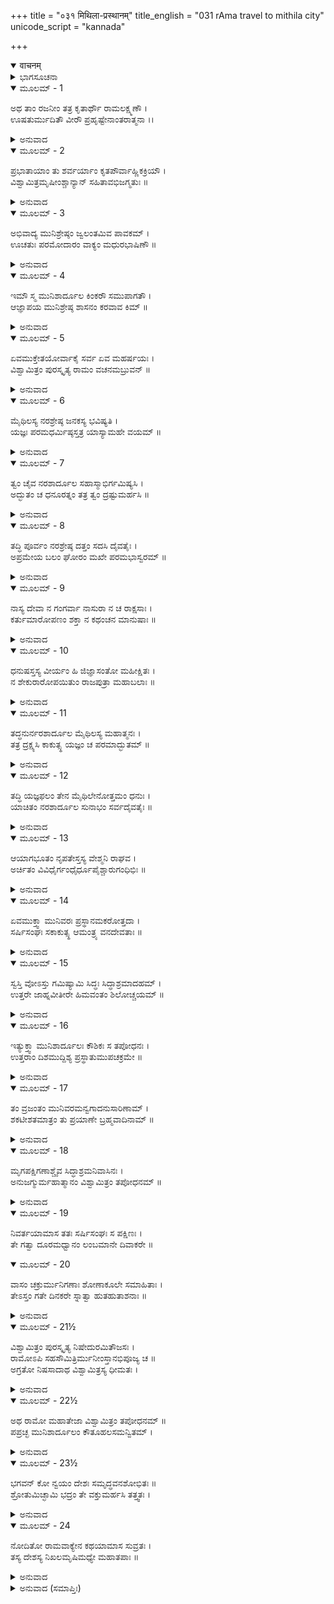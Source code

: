 +++
title = "०३१ मिथिला-प्रस्थानम्"
title_english = "031 rAma travel to mithila city"
unicode_script = "kannada"

+++
<details open><summary>वाचनम्</summary>

<div class="audioEmbed"  caption="श्रीराम-हरिसीताराममूर्ति-घनपाठिभ्यां वचनम्" src="https://archive.org/download/Ramayana-recitation-Sriram-harisItArAmamUrti-Ghanapaati-v2/Kanda_1/Kanda_1_BK-031-Mithila_Prasthanam.mp3"></div>
</details>



<details><summary>ಭಾಗಸೂಚನಾ</summary>

ಶ್ರೀರಾಮ-ಲಕ್ಷ್ಮಣ ಹಾಗೂ ಋಷಿಗಳೊಂದಿಗೆ ವಿಶ್ವಾಮಿತ್ರರು ಮಿಥಿಲೆಯ ಕಡೆಗೆ ಪ್ರಯಾಣ, ಮಾರ್ಗದಲ್ಲಿ ಶೋಣಾನದಿಯ ತೀರದಲ್ಲಿ ವಿಶ್ರಾಂತಿ
</details>

<details open><summary>ಮೂಲಮ್ - 1</summary>

ಅಥ ತಾಂ ರಜನೀಂ ತತ್ರ ಕೃತಾರ್ಥೌ ರಾಮಲಕ್ಷ್ಮಣೌ ।  
ಊಷತುರ್ಮುದಿತೌ ವೀರೌ ಪ್ರಹೃಷ್ಟೇನಾಂತರಾತ್ಮನಾ ।।
</details>

<details><summary>ಅನುವಾದ</summary>

ವಿಶ್ವಾಮಿತ್ರರ ಯಜ್ಞವನ್ನು ರಕ್ಷಿಸಿ ಕೃತಕೃತ್ಯರಾದ ರಾಮ-ಲಕ್ಷ್ಮಣರು ಆ ಯಜ್ಞಶಾಲೆಯಲ್ಲಿ ಇರುಳನ್ನು ಕಳೆದರು. ಆಗ ಅವರಿಬ್ಬರು ವೀರರ ಹೃದಯ ಹರ್ಷೋಲ್ಲಾಸಗೊಂಡು ಪ್ರಸನ್ನವಾಗಿತ್ತು.॥1॥
</details>

<details open><summary>ಮೂಲಮ್ - 2</summary>

ಪ್ರಭಾತಾಯಾಂ ತು ಶರ್ವರ್ಯಾಂ ಕೃತಪೌರ್ವಾಹ್ಣಿಕಕ್ರಿಯೌ ।  
ವಿಶ್ವಾಮಿತ್ರಮೃಷೀಂಶ್ಚಾನ್ಯಾನ್ ಸಹಿತಾವಭಿಜಗ್ಮತುಃ ॥
</details>

<details><summary>ಅನುವಾದ</summary>

ರಾತ್ರೆ ಕಳೆದು ಪ್ರಾತಃಕಾಲವಾದಾಗ ಅವರಿಬ್ಬರೂ ನಿತ್ಯಾಹ್ನಿಕಗಳಿಂದ ನಿವೃತ್ತರಾಗಿ ವಿಶ್ವಾಮಿತ್ರರು ಹಾಗೂ ಇತರ ಋಷಿಗಳ ಬಳಿಗೆ ಜೊತೆ ಜೊತೆಯಲ್ಲಿ ಬಂದರು.॥2॥
</details>

<details open><summary>ಮೂಲಮ್ - 3</summary>

ಅಭಿವಾದ್ಯ ಮುನಿಶ್ರೇಷ್ಠಂ ಜ್ವಲಂತಮಿವ ಪಾವಕಮ್ ।  
ಊಚತುಃ ಪರಮೋದಾರಂ ವಾಕ್ಯಂ ಮಧುರಭಾಷಿಣೌ ॥
</details>

<details><summary>ಅನುವಾದ</summary>

ಅಲ್ಲಿಗೆ ಹೋಗಿ ಪ್ರಜ್ವಲಿತ ಅಗ್ನಿಯಂತಹ ಮುನಿಶ್ರೇಷ್ಠ ವಿಶ್ವಾಮಿತ್ರರಿಗೆ ಪ್ರಣಾಮಮಾಡಿ, ಮಧುರವಾಗಿ ಹೀಗೆ ಪರಮೋದಾರ ಮಾತನ್ನು ಹೇಳಿದರು .॥3॥
</details>

<details open><summary>ಮೂಲಮ್ - 4</summary>

ಇಮೌ ಸ್ಮ ಮುನಿಶಾರ್ದೂಲ ಕಿಂಕರೌ ಸಮುಪಾಗತೌ ।  
ಆಜ್ಞಾಪಯ ಮುನಿಶ್ರೇಷ್ಠ ಶಾಸನಂ ಕರವಾವ ಕಿಮ್ ॥
</details>

<details><summary>ಅನುವಾದ</summary>

ಮುನಿವರ್ಯರೇ! ನಾವಿಬ್ಬರೂ ಕಿಂಕರರು ನಿಮ್ಮ ಸೇವೆಯಲ್ಲಿ ಉಪಸ್ಥಿತರಾಗಿದ್ದೇವೆ. ಮುನಿಶ್ರೇಷ್ಠರೇ! ನಾವು ಏನು ಸೇವೆ ಮಾಡಬೇಕೆಂದು ಆಜ್ಞಾಪಿಸಿರಿ.॥4॥
</details>

<details open><summary>ಮೂಲಮ್ - 5</summary>

ಏವಮುಕ್ತೇತಯೋರ್ವಾಕೈ ಸರ್ವ ಏವ ಮಹರ್ಷಯಃ ।  
ವಿಶ್ವಾಮಿತ್ರಂ ಪುರಸ್ಕೃತ್ಯ ರಾಮಂ ವಚನಮಬ್ರುವನ್ ॥
</details>

<details><summary>ಅನುವಾದ</summary>

ಅವರಿಬ್ಬರು ಹೀಗೆ ನುಡಿದಾಗ ಆ ಎಲ್ಲ ಮಹರ್ಷಿಗಳು ವಿಶ್ವಾಮಿತ್ರರನ್ನು ಮುಂದುಮಾಡಿ ಶ್ರೀರಾಮಚಂದ್ರನಲ್ಲಿ ಇಂತೆಂದರು.॥5॥
</details>

<details open><summary>ಮೂಲಮ್ - 6</summary>

ಮೈಥಿಲಸ್ಯ ನರಶ್ರೇಷ್ಠ ಜನಕಸ್ಯ ಭವಿಷ್ಯತಿ ।  
ಯಜ್ಞಃ ಪರಮಧರ್ಮಿಷ್ಠಸ್ತತ್ರ ಯಾಸ್ಯಾಮಹೇ ವಯಮ್ ॥
</details>

<details><summary>ಅನುವಾದ</summary>

ನರಶ್ರೇಷ್ಠನೇ! ಮಿಥಿಲೆಯ ರಾಜಾ ಜನಕನ ಪರಮ ಧರ್ಮಮಯ ಯಜ್ಞವು ಪ್ರಾರಂಭವಾಗುವುದಿದೆ. ಅದರಲ್ಲಿ ನಾವೆಲ್ಲರೂ ಭಾಗವಹಿಸುವಾ.॥6॥
</details>

<details open><summary>ಮೂಲಮ್ - 7</summary>

ತ್ವಂ ಚೈವ ನರಶಾರ್ದೂಲ ಸಹಾಸ್ಮಾಭಿರ್ಗಮಿಷ್ಯಸಿ ।  
ಅದ್ಭುತಂ ಚ ಧನೂರತ್ನಂ ತತ್ರ ತ್ವಂ ದ್ರಷ್ಟುಮರ್ಹಸಿ ॥
</details>

<details><summary>ಅನುವಾದ</summary>

ಪುರುಷಸಿಂಹನೇ! ನೀವು ನಮ್ಮ ಜೊತೆಗೆ ಹೊರಡಿರಿ. ಅಲ್ಲಿ ಒಂದು ದೊಡ್ಡ ಅದ್ಭುತವಾದ ಧನುಸ್ಸು ಇದೆ. ಅದನ್ನು ನೀನೂ ನೋಡುವೆಯಂತೆ.॥7॥
</details>

<details open><summary>ಮೂಲಮ್ - 8</summary>

ತದ್ಧಿ ಪೂರ್ವಂ ನರಶ್ರೇಷ್ಠ ದತ್ತಂ ಸದಸಿ ದೈವತೈಃ ।  
ಅಪ್ರಮೇಯ ಬಲಂ ಘೋರಂ ಮಖೇ ಪರಮಭಾಸ್ವರಮ್ ॥
</details>

<details><summary>ಅನುವಾದ</summary>

ಪುರುಷಪುಂಗವನೇ! ಮೊದಲು ಎಂದೋ ಯಜ್ಞದಲ್ಲಿ ಬಂದಿರುವ ದೇವತೆಗಳು ಜನಕನ ಪೂರ್ವಿಕರಿಗೆ ಆ ಧನುಸ್ಸನ್ನು ಕೊಟ್ಟಿದ್ದರು. ಅದು ಎಷ್ಟು ಪ್ರಬಲ ಮತ್ತು ಭಾರೀ ಇದೆ ಎಂಬುದರ ಅಳತೆಯೇ ಇಲ್ಲ. ಅದು ಬಹಳ ಪ್ರಕಾಶಮಾನ ಹಾಗೂ ಭಯಂಕರವಾಗಿದೆ.॥8॥
</details>

<details open><summary>ಮೂಲಮ್ - 9</summary>

ನಾಸ್ಯ ದೇವಾ ನ ಗಂಗರ್ವಾ ನಾಸುರಾ ನ ಚ ರಾಕ್ಷಸಾಃ ।  
ಕರ್ತುಮಾರೋಪಣಂ ಶಕ್ತಾ ನ ಕಥಂಚನ ಮಾನುಷಾಃ ॥
</details>

<details><summary>ಅನುವಾದ</summary>

ದೇವತೆಗಳು, ಗಂಧರ್ವರು, ಅಸುರರು, ರಾಕ್ಷಸರು ಯಾರೂ ಅದನ್ನು ಹೆದೆಯೇರಿಸಲಾರರು. ಹಾಗಿರುವಾಗ ಮನುಷ್ಯರ ಮಾತಾದರೂ ಏನು.॥9॥
</details>

<details open><summary>ಮೂಲಮ್ - 10</summary>

ಧನುಷಸ್ತಸ್ಯ ವೀರ್ಯಂ ಹಿ ಜಿಜ್ಞಾಸಂತೋ ಮಹೀಕ್ಷಿತಃ ।  
ನ ಶೇಕುರಾರೋಪಯಿತುಂ ರಾಜಪುತ್ರಾ ಮಹಾಬಲಾಃ ॥
</details>

<details><summary>ಅನುವಾದ</summary>

ಆ ಧನುಸ್ಸಿನ ಶಕ್ತಿಯನ್ನು ತಿಳಿಯಲು ಎಷ್ಟೋ ಮಹಾಬಲಶಾಲಿ ರಾಜರು, ರಾಜಕುಮಾರರು ಬಂದರೂ ಯಾರೂ ಅದನ್ನು ಹೆದೆಯೇರಿಸದಾದರು.॥10॥
</details>

<details open><summary>ಮೂಲಮ್ - 11</summary>

ತದ್ಧನುರ್ನರಶಾರ್ದೂಲ ಮೈಥಿಲಸ್ಯ ಮಹಾತ್ಮನಃ ।  
ತತ್ರ ದ್ರಕ್ಷ್ಯಸಿ ಕಾಕುತ್ಸ್ಥ ಯಜ್ಞಂ ಚ ಪರಮಾದ್ಭುತಮ್ ॥
</details>

<details><summary>ಅನುವಾದ</summary>

ಕಾಕುತ್ಸ್ಥನೆ! ಪುರುಷಸಿಂಹ ರಾಮಾ! ನೀನು ಅಲ್ಲಿಗೆ ಹೋಗುವುದರಿಂದ ಮಹಾತ್ಮನಾದ ಮಿಥಿಲೆಯ ರಾಜನ ಧನುಸ್ಸನ್ನು ಹಾಗೂ ಅವನ ಯಜ್ಞವನ್ನು ನೋಡುವೆಯಂತೆ.॥11॥
</details>

<details open><summary>ಮೂಲಮ್ - 12</summary>

ತದ್ಧಿ ಯಜ್ಞಫಲಂ ತೇನ ಮೈಥಿಲೇನೋತ್ತಮಂ ಧನುಃ ।  
ಯಾಚಿತಂ ನರಶಾರ್ದೂಲ ಸುನಾಭಂ ಸರ್ವದೈವತೈಃ ॥
</details>

<details><summary>ಅನುವಾದ</summary>

ನರಶ್ರೇಷ್ಠನೇ! ಮಿಥಿಲೆಯ ಅಸರನು ತನ್ನ ಯಜ್ಞದ ಫಲರೂಪದಲ್ಲಿ ಆ ಉತ್ತಮ ಧನುಸ್ಸನ್ನು ಬೇಡಿದ್ದನು. ಆದ್ದರಿಂದ ಸಮಸ್ತ ದೇವತೆಗಳು ಹಾಗೂ ಭಗವಾನ್ ಶಂಕರನು ಆ ಧನುಸ್ಸನ್ನು ಕರುಣಿಸಿದ್ದನು. ಆ ಧನುಸ್ಸಿನ ನಡುವಿನ ಮುಷ್ಟಿಬಂಧ ಸ್ಥಾನವು ಬಹಳ ಸುಂದರವಾಗಿದೆ.॥12॥
</details>

<details open><summary>ಮೂಲಮ್ - 13</summary>

ಆಯಾಗಭೂತಂ ನೃಪತೇಸ್ತಸ್ಯ ವೇಶ್ಮನಿ ರಾಘವ ।  
ಅರ್ಚಿತಂ ವಿವಿಧೈರ್ಗಂಧೈರ್ಧೂಪೈಶ್ಚಾರುಗಂಧಿಭಿಃ ॥
</details>

<details><summary>ಅನುವಾದ</summary>

ರಘುನಂದನ! ಜನಕನ ಅರಮನೆಯಲ್ಲಿ ಆ ಧನುಸ್ಸು ದೇವರಂತೆ ಪ್ರತಿಷ್ಠಿತವಾಗಿದ್ದು, ನಾನಾ ರೀತಿಯ ಗಂಧ, ಧೂಪ, ಅಗರು, ಸುಗಂಧಿತ ಪುಷ್ಪಾದಿಗಳಿಂದ ಪ್ರತಿದಿನ ಪೂಜಿತವಾಗಿದೆ.॥13॥
</details>

<details open><summary>ಮೂಲಮ್ - 14</summary>

ಏವಮುಕ್ತ್ವಾ ಮುನಿವರಃ ಪ್ರಸ್ಥಾನಮಕರೋತ್ತದಾ ।  
ಸರ್ಷಿಸಂಘಃ ಸಕಾಕುತ್ಸ್ಥ ಆಮಂತ್ರ್ಯ ವನದೇವತಾಃ ॥
</details>

<details><summary>ಅನುವಾದ</summary>

ಹೀಗೆ ಹೇಳಿ ಮುನಿವರ ವಿಶ್ವಾಮಿತ್ರರು ವನದೇವತೆಗಳಿಂದ ಅಪ್ಪಣೆ ಪಡೆದು, ಋಷಿಮಂಡಳಿ ಹಾಗೂ ರಾಮ - ಲಕ್ಷ್ಮಣರೊಂದಿಗೆ ಅಲ್ಲಿಂದ ಹೊರಟರು.॥14॥
</details>

<details open><summary>ಮೂಲಮ್ - 15</summary>

ಸ್ವಸ್ತಿ ವೋಽಸ್ತು ಗಮಿಷ್ಯಾಮಿ ಸಿದ್ಧಃ ಸಿದ್ಧಾಶ್ರಮಾದಹಮ್ ।  
ಉತ್ತರೇ ಜಾಹ್ನವೀತೀರೇ ಹಿಮವಂತಂ ಶಿಲೋಚ್ಚಯಮ್ ॥
</details>

<details><summary>ಅನುವಾದ</summary>

ಹೊರಡುವಾಗ ಅವರು ವನದೇವತೆಗಳಲ್ಲಿ ನಾನು ನನ್ನ ಯಜ್ಞಕಾರ್ಯವನ್ನು ಸಿದ್ಧಗೊಳಿಸಿ ಈ ಸಿದ್ಧಾಶ್ರಮದಿಂದ ಹೊರಡುತ್ತಿದ್ದೇನೆ. ಗಂಗೆಯ ಉತ್ತರ ತೀರದ ಹಿಮಾಲಯ ಪರ್ವತದ ಕಡೆಗೆ ಹೋಗಿಬರುವೆನು. ನಿಮಗೆ ಮಂಗಳವಾಗಲಿ.॥15॥
</details>

<details open><summary>ಮೂಲಮ್ - 16</summary>

ಇತ್ಯುಕ್ತ್ವಾ ಮುನಿಶಾರ್ದೂಲಃ ಕೌಶಿಕಃ ಸ ತಪೋಧನಃ ।  
ಉತ್ತರಾಂ ದಿಶಮುದ್ದಿಶ್ಯ ಪ್ರಸ್ಥಾತುಮುಪಚಕ್ರಮೇ ॥
</details>

<details><summary>ಅನುವಾದ</summary>

ಹೀಗೆ ಹೇಳಿ ತಪೋಧನ ಮುನಿಶ್ರೇಷ್ಠ ಕೌಶಿಕರು ಉತ್ತರ ದಿಕ್ಕಿಗೆ ಪ್ರಯಾಣವನ್ನು ಪ್ರಾರಂಭಿಸಿದರು.॥16॥
</details>

<details open><summary>ಮೂಲಮ್ - 17</summary>

ತಂ ವ್ರಜಂತಂ ಮುನಿವರಮನ್ವಗಾದನುಸಾರಿಣಾಮ್ ।  
ಶಕಟೀಶತಮಾತ್ರಂ ತು ಪ್ರಯಾಣೇ ಬ್ರಹ್ಮವಾದಿನಾಮ್ ॥
</details>

<details><summary>ಅನುವಾದ</summary>

ಆಗ ಯಾತ್ರೆಗೆ ಹೊರಟ ಮುನಿವರ ವಿಶ್ವಾಮಿತ್ರರ ಹಿಂದೆ ಅವರೊಂದಿಗೆ ಹೊರಟ ಬ್ರಹ್ಮವಾದಿ ಮಹರ್ಷಿಗಳ ನೂರು ಬಂಡಿಗಳೂ ಹೊರಟವು.॥17॥
</details>

<details open><summary>ಮೂಲಮ್ - 18</summary>

ಮೃಗಪಕ್ಷಿಗಣಾಶ್ಚೈವ ಸಿದ್ಧಾಶ್ರಮನಿವಾಸಿನಃ ।  
ಅನುಜಗ್ಮುರ್ಮಹಾತ್ಮಾನಂ ವಿಶ್ವಾಮಿತ್ರಂ ತಪೋಧನಮ್ ॥
</details>

<details><summary>ಅನುವಾದ</summary>

ಸಿದ್ಧಾಶ್ರಮದಲ್ಲಿ ವಾಸಿಸುವ ಮೃಗ, ಪಕ್ಷಿಗಳೂ ತಪೋಧನ ವಿಶ್ವಾಮಿತ್ರರ ಹಿಂದೆ-ಹಿಂದೆಯೇ ಹೊರಟವು.॥18॥
</details>

<details open><summary>ಮೂಲಮ್ - 19</summary>

ನಿವರ್ತಯಾಮಾಸ ತತಃ ಸರ್ಷಿಸಂಘಃ ಸ ಪಕ್ಷಿಣಃ ।  
ತೇ ಗತ್ವಾ ದೂರಮಧ್ವಾನಂ ಲಂಬಮಾನೇ ದಿವಾಕರೇ ॥
</details>

<details open><summary>ಮೂಲಮ್ - 20</summary>

ವಾಸಂ ಚಕ್ರುರ್ಮುನಿಗಣಾಃ ಶೋಣಾಕೂಲೇ ಸಮಾಹಿತಾಃ ।  
ತೇಽಸ್ತಂ ಗತೇ ದಿನಕರೇ ಸ್ನಾತ್ವಾ ಹುತಹುತಾಶನಾಃ ॥
</details>

<details><summary>ಅನುವಾದ</summary>

ಸ್ವಲ್ಪ ದೂರ ಹೋದ ಬಳಿಕ ಋಷಿಮಂಡಳಿ ಸಹಿತ ವಿಶ್ವಾಮಿತ್ರರು ಆ ಪಶು-ಪಕ್ಷಿಗಳನ್ನು ಹಿಂದಿರುಗಿಸಿದರು ಮತ್ತೆ ಬಹುದೂರ ನಡೆದ ಬಳಿಕ ಸೂರ್ಯನು ಅಸ್ತಾಚಲಕ್ಕೆ ಸರಿದಾಗ ಋಷಿಗಳು ಪೂರ್ಣ ಎಚ್ಚರವಾಗಿದ್ದು ಶೋಣ-ಭದ್ರಾನದಿಯ ತೀರದಲ್ಲಿ ಬೀಡುಬಿಟ್ಟರು. ಸೂರ್ಯನು ಅಸ್ತನಾದಾಗ ಅವರೆಲ್ಲರೂ ಸ್ನಾನಮಾಡಿ ಸಾಯಾಹ್ನಿಕ ಅಗ್ನಿಹೋತ್ರಾದಿ ಕಾರ್ಯವನ್ನು ಪೂರೈಸಿಕೊಂಡರು.॥19-20॥
</details>

<details open><summary>ಮೂಲಮ್ - 21½</summary>

ವಿಶ್ವಾಮಿತ್ರಂ ಪುರಸ್ಕೃತ್ಯ ನಿಷೇದುರಮಿತೌಜಸಃ ।  
ರಾಮೋಽಪಿ ಸಹಸೌಮಿತ್ರಿರ್ಮುನೀಂಸ್ತಾನಭಿಪೂಜ್ಯ ಚ ॥  
ಅಗ್ರತೋ ನಿಷಸಾದಾಥ ವಿಶ್ವಾಮಿತ್ರಸ್ಯ ಧೀಮತಃ ।
</details>

<details><summary>ಅನುವಾದ</summary>

ಅನಂತರ ಅವರೆಲ್ಲ ಅಮಿತ ತೇಜಸ್ವೀ ಋಷಿ-ಮುನಿಗಳು ವಿಶ್ವಾಮಿತ್ರರ ಮುಂದೆ ಕುಳಿತರು. ಮತ್ತೆ ಶ್ರೀರಾಮನೂ ಋಷಿಗಳನ್ನು ಆದರಿಸುತ್ತಾ ಧೀಮಂತರಾದ ವಿಶ್ವಾಮಿತ್ರರ ಮುಂದೆ ಕುಳಿತುಕೊಂಡನು.॥21½॥
</details>

<details open><summary>ಮೂಲಮ್ - 22½</summary>

ಅಥ ರಾಮೋ ಮಹಾತೇಜಾ ವಿಶ್ವಾಮಿತ್ರಂ ತಪೋಧನಮ್ ॥  
ಪಪ್ರಚ್ಛ ಮುನಿಶಾರ್ದೂಲಂ ಕೌತೂಹಲಸಮನ್ವಿತಮ್ ।
</details>

<details><summary>ಅನುವಾದ</summary>

ಬಳಿಕ ಮಹಾತೇಜಸ್ವೀ ಶ್ರೀರಾಮನು ತಪೋಧನರಾದ ಮುನಿಶ್ರೇಷ್ಠ ವಿಶ್ವಾಮಿತ್ರರಲ್ಲಿ ಕುತೂಹಲದಿಂದ ಕೇಳಿದನು.॥22½॥
</details>

<details open><summary>ಮೂಲಮ್ - 23½</summary>

ಭಗವನ್ ಕೋ ನ್ವಯಂ ದೇಶಃ ಸಮೃದ್ಧವನಶೋಭಿತಃ ॥  
ಶ್ರೋತುಮಿಚ್ಛಾಮಿ ಭದ್ರಂ ತೇ ವಕ್ತುಮರ್ಹಸಿ ತತ್ತ್ವತಃ ।
</details>

<details><summary>ಅನುವಾದ</summary>

ಪೂಜ್ಯರೇ! ಹಸುರಿನಿಂದ ಕಂಗೊಳಿಸುವ ಸುಶೋಭಿತವಾದ ಈ ದೇಶ ಯಾವುದು? ಇದರ ಪರಿಚಯವನ್ನು ಕೇಳಲು ನಾನು ಬಯಸುತ್ತಿರುವೆನು. ನಿಮಗೆ ಮಂಗಳವಾಗಲಿ. ತಾವು ನನಗೆ ಇದರ ರಹಸ್ಯವನ್ನು ತಿಳಿಸಿರಿ.॥23½॥
</details>

<details open><summary>ಮೂಲಮ್ - 24</summary>

ನೋದಿತೋ ರಾಮವಾಕ್ಯೇನ ಕಥಯಾಮಾಸ ಸುವ್ರತಃ ।  
ತಸ್ಯ ದೇಶಸ್ಯ ನಿಖಲಮೃಷಿಮಧ್ಯೇ ಮಹಾತಪಾಃ ॥
</details>

<details><summary>ಅನುವಾದ</summary>

ಶ್ರೀರಾಮಚಂದ್ರನ ಪ್ರಶ್ನೆಯಿಂದ ಪ್ರೇರಿತರಾಗಿ ಸುವ್ರತರಾದ ಮಹಾತಪಸ್ವೀ ವಿಶ್ವಾಮಿತ್ರರು ಎಲ್ಲ ಮುನಿಗಳ ನಡುವೆ ಆ ದೇಶದ ಪರಿಚಯವನ್ನು ಪೂರ್ಣ ರೂಪದಿಂದ ಹೇಳತೊಡಗಿದರು.॥24॥
</details>

<details><summary>ಅನುವಾದ (ಸಮಾಪ್ತಿಃ)</summary>

ವಾಲ್ಮೀಕಿ ವಿರಚಿತ ಆರ್ಷ ರಾಮಾಯಣ ಆದಿಕಾವ್ಯದ ಬಾಲಕಾಂಡದಲ್ಲಿ ಮೂವತ್ತೊಂದನೆಯ ಸರ್ಗ ಪೂರ್ಣವಾಯಿತು. ॥31॥
</details>

